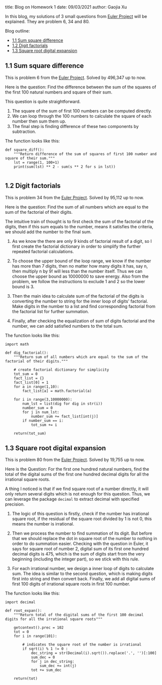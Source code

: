 title: Blog on Homework 1
date: 09/03/2021
author: Gaojia Xu


In this blog, my solutions of 3 small questions from [Euler Project](https://projecteuler.net/archives) will be explained. They are problem 6, 34 and 80.

Blog outline:

* [1.1 Sum square difference](#11-sum-square-difference)
* [1.2 Digit factorials](#12-digit-factorials)
* [1.3 Square root digital expansion](#13-square-root-digital-expansion)




## 1.1 Sum square difference
This is problem 6 from the [Euler Project](https://projecteuler.net/archives). Solved by 496,347 up to now.

Here is the question: Find the difference between the sum of the squares of the first 100 natural numbers and square of their sum.

This question is quite straightforward. 

1. The square of the sum of first 100 numbers can be computed directly. 
2. We can loop through the 100 numbers to calculate the square of each number then sum them up. 
3. The final step is finding difference of these two components by subtraction.

The function looks like this:

```
def square_diff():
    """Return difference of the sum of squares of first 100 number and square of their sum."""
    lst = range(1, 100+1)    
    print(sum(lst) ** 2 - sum(s ** 2 for s in lst))
    
```

## 1.2 Digit factorials
This is problem 34 from the [Euler Project](https://projecteuler.net/archives). Solved by 95,112 up to now.

Here is the question: Find the sum of all numbers which are equal to the sum of the factorial of their digits.

The intuitive train of thought is to first check the sum of the factorial of the digits, then if this sum equals to the number, means it satisfies the criteria, we should add the number to the final sum.

1. As we know the there are only 9 kinds of factorial result of a digit, so I first create the factorial dictionary in order to simplify the further repeated factorial calculations.

2. To choose the upper bound of the loop range, we know if the number has more than 7 digits, then no matter how many digits it has, say n, then multiply n by 9! will less than the number itself. Thus we can choose the upper bound as 10000000 to save energy. Also from the problem, we follow the instructions to exclude 1 and 2 so the lower bound is 3.

3. Then the main idea to calculate sum of the factorial of the digits is converting the number to string for the inner loop of digits' factorial. Make digits in the number to a list and find corresponding factorial from the factorial list for further summation.

4. Finally, after checking the equalization of sum of digits factorial and the number, we can add satisfied numbers to the total sum.


The function looks like this:

```
import math

def dig_factorial():
    """Return sum of all numbers which are equal to the sum of the factorial of their digits."""
    
    # create factorial dictionary for simplicity
    tot_sum = 0    
    fact_list = {}
    fact_list[0] = 1
    for a in range(1,10):
        fact_list[a] = math.factorial(a)
    
    for i in range(3,10000000):
        num_lst = list(dig for dig in str(i))
        number_sum = 0
        for j in num_lst:
            number_sum += fact_list[int(j)]
        if number_sum == i:
            tot_sum += i      
    
    return(tot_sum)

```

## 1.3 Square root digital expansion
This is problem 80 from the [Euler Project](https://projecteuler.net/archives). Solved by 19,755 up to now.

Here is the Question: For the first one hundred natural numbers, find the total of the digital sums of the first one hundred decimal digits for all the irrational square roots.

A thing I noticed is that if we find square root of a number directly, it will only return several digits which is not enough for this question. Thus, we can leverage the package `decimal` to extract decimal with specified precision.

1. The logic of this question is firstly, check if the number has irrational square root, if the residual of the square root divided by 1 is not 0, this means the number is irrational.

2. Then we process the number to find summation of its digit. But before that we should replace the dot in square root of the number to nothing in order to do summation easier. Checking with the question in Euler, it says for square root of number 2, digital sum of its first one hundred decimal digits is 475, which is the sum of digits start from the very beginning (including the integer part), so we stick with this rule.

3. For each irrational number, we design a inner loop of digits to calculate sum. The idea is similar to the second question, which is making digits first into string and then convert back. Finally, we add all digital sums of  first 100 digits of irrational square roots in first 100 number.


The function looks like this:

```
import decimal

def root_expan():
    """Return total of the digital sums of the first 100 decimal digits for all the irrational square roots"""
    
    getcontext().prec = 102   
    tot = 0
    for i in range(101):
        
        # indicates the square root of the number is irrational
        if sqrt(i) % 1 != 0 : 
            dec_string = str(Decimal(i).sqrt()).replace('.', '')[:100]             
            sum_dec = 0
            for j in dec_string:
                sum_dec += int(j)
            tot += sum_dec
            
    return(tot)
```

